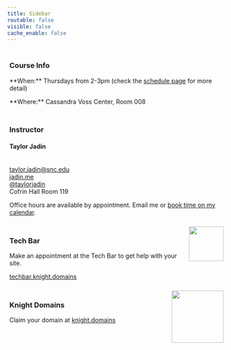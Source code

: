 ```yaml
---
title: Sidebar
routable: false
visible: false
cache_enable: false
---
```

<div style="
  padding: 5px;">
  <h3>Course Info</h3>
  <p>**When:** Thursdays from 2-3pm (check the <a href="/schedule">schedule page</a> for more detail)</p>
  <p>**Where:** Cassandra Voss Center, Room 008</p>
</div>
<div style="
  padding: 5px;">
  <h3>Instructor</h3>
  <p>
  <h4>Taylor Jadin</h4> <br>
  <a href="mailto:taylor.jadin@snc.edu">taylor.jadin@snc.edu</a> <br>
  <a href="https://jadin.me">jadin.me</a> <br>
  <a href="https://twitter.com/taylorjadin">@taylorjadin</a> <br>
  Cofrin Hall Room 119
  </p>
  <p>
  Office hours are available by appointment. Email me or <a href="https://www.meetingbird.com/l/taylorjadin/digciz">book time on my calendar</a>.
  </p>
</div>
<div style="
  padding: 5px;">
  <img src="/user/pages/sidebar/techbar.png" style="width:80px;float:right;">
  <h3>Tech Bar</h3>
  <p>Make an appointment at the Tech Bar to get help with your site.</p>
  <p> <a href="https://techbar.knight.domains">techbar.knight.domains</a> </p>
</div>
<div style="
  padding: 5px;">
  <img src="/user/pages/sidebar/knightdomains.png" style="width:120px;float:right;">
  <h3>Knight Domains</h3>
  <p>Claim your domain at <a href="https://knight.domains">knight.domains</a></p>
</div>
